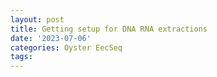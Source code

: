 ```yaml
---
layout: post
title: Getting setup for DNA RNA extractions
date: '2023-07-06'
categories: Oyster EecSeq
tags: 
---
```


